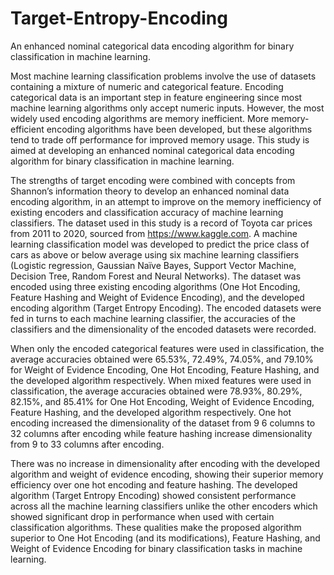 # Target-Entropy-Encoding
An enhanced nominal categorical data encoding algorithm for binary classification in machine learning. 


Most machine learning classification problems involve the use of datasets containing a mixture of numeric and categorical feature. Encoding categorical data is an important step in feature engineering since most machine learning algorithms only accept numeric inputs. However, the most widely used encoding algorithms are memory inefficient. More memory-efficient encoding algorithms have been developed, but these algorithms tend to trade off performance for improved memory usage. This study is aimed at developing an enhanced nominal categorical data encoding algorithm for binary classification in machine learning.

The strengths of target encoding were combined with concepts from Shannon’s information theory to develop an enhanced nominal data encoding algorithm, in an attempt to improve on the memory inefficiency of existing encoders and classification accuracy of machine learning classifiers. The dataset used in this study is a record of Toyota car prices from 2011 to 2020, sourced from https://www.kaggle.com. A machine learning classification model was developed to predict the price class of cars as above or below average using six machine learning classifiers (Logistic regression, Gaussian Naïve Bayes, Support Vector Machine, Decision Tree, Random Forest and Neural Networks). The dataset was encoded using three existing encoding algorithms (One Hot Encoding, Feature Hashing and Weight of Evidence Encoding), and the developed encoding algorithm (Target Entropy Encoding). The encoded datasets were fed in turns to each machine learning classifier, the accuracies of the classifiers and the dimensionality of the encoded datasets were recorded. 

When only the encoded categorical features were used in classification, the average accuracies obtained were 65.53%, 72.49%, 74.05%, and 79.10% for Weight of Evidence Encoding, One Hot Encoding, Feature Hashing, and the developed algorithm respectively. When mixed features were used in classification, the average accuracies obtained were 78.93%, 80.29%, 82.15%, and 85.41% for One Hot Encoding, Weight of Evidence Encoding, Feature Hashing, and the developed algorithm respectively. One hot encoding increased the dimensionality of the dataset from 9 6 columns to 32 columns after encoding while feature hashing increase dimensionality from 9 to 33 columns after encoding. 

There was no increase in dimensionality after encoding with the developed algorithm and weight of evidence encoding, showing their superior memory efficiency over one hot encoding and feature hashing. The developed algorithm (Target Entropy Encoding) showed consistent performance across all the machine learning classifiers unlike the other encoders which showed significant drop in performance when used with certain classification algorithms. These qualities make the proposed algorithm superior to One Hot Encoding (and its modifications), Feature Hashing, and Weight of Evidence Encoding for binary classification tasks in machine learning.
